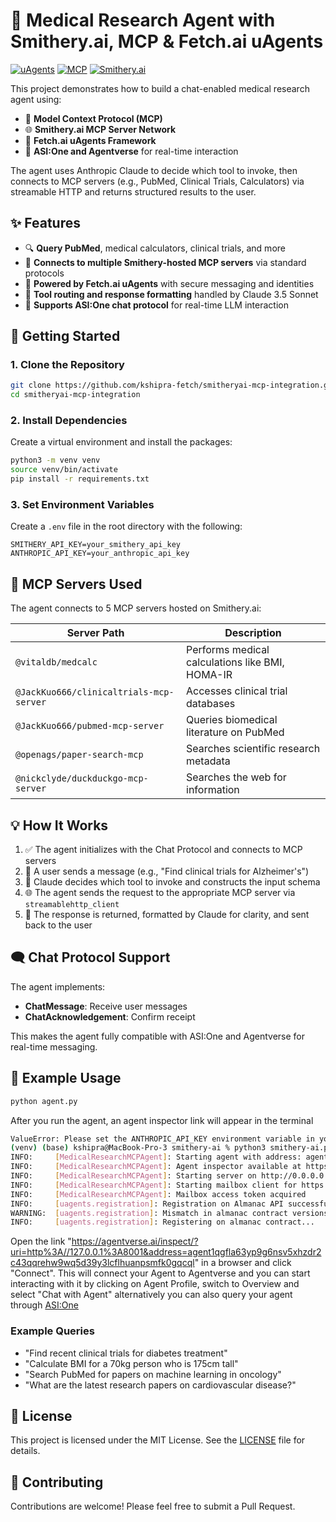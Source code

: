 # 🧠 Medical Research Agent with Smithery.ai, MCP & Fetch.ai uAgents

[![uAgents](https://img.shields.io/badge/uAgents-Framework-blue)](https://github.com/fetchai/uAgents)
[![MCP](https://img.shields.io/badge/MCP-Protocol-green)](https://github.com/modelcontextprotocol)
[![Smithery.ai](https://img.shields.io/badge/Smithery.ai-MCP%20Servers-orange)](https://smithery.ai)

This project demonstrates how to build a chat-enabled medical research agent using:

- 🔌 **Model Context Protocol (MCP)**
- 🌐 **Smithery.ai MCP Server Network**
- 🤖 **Fetch.ai uAgents Framework**
- 💬 **ASI:One and Agentverse** for real-time interaction

The agent uses Anthropic Claude to decide which tool to invoke, then connects to MCP servers (e.g., PubMed, Clinical Trials, Calculators) via streamable HTTP and returns structured results to the user.

## ✨ Features

- 🔍 **Query PubMed**, medical calculators, clinical trials, and more
- 🔌 **Connects to multiple Smithery-hosted MCP servers** via standard protocols
- 🤝 **Powered by Fetch.ai uAgents** with secure messaging and identities
- 🧠 **Tool routing and response formatting** handled by Claude 3.5 Sonnet
- 💬 **Supports ASI:One chat protocol** for real-time LLM interaction

## 🚀 Getting Started

### 1. Clone the Repository

```bash
git clone https://github.com/kshipra-fetch/smitheryai-mcp-integration.git
cd smitheryai-mcp-integration
```

### 2. Install Dependencies

Create a virtual environment and install the packages:

```bash
python3 -m venv venv
source venv/bin/activate
pip install -r requirements.txt
```


### 3. Set Environment Variables

Create a `.env` file in the root directory with the following:

```env
SMITHERY_API_KEY=your_smithery_api_key
ANTHROPIC_API_KEY=your_anthropic_api_key
```

## 🧪 MCP Servers Used

The agent connects to 5 MCP servers hosted on Smithery.ai:

| Server Path | Description |
|-------------|-------------|
| `@vitaldb/medcalc` | Performs medical calculations like BMI, HOMA-IR |
| `@JackKuo666/clinicaltrials-mcp-server` | Accesses clinical trial databases |
| `@JackKuo666/pubmed-mcp-server` | Queries biomedical literature on PubMed |
| `@openags/paper-search-mcp` | Searches scientific research metadata |
|`@nickclyde/duckduckgo-mcp-server`|Searches the web for information|

## 💡 How It Works

1. ✅ The agent initializes with the Chat Protocol and connects to MCP servers
2. 💬 A user sends a message (e.g., "Find clinical trials for Alzheimer's")
3. 🧠 Claude decides which tool to invoke and constructs the input schema
4. 🌐 The agent sends the request to the appropriate MCP server via `streamablehttp_client`
5. 🧾 The response is returned, formatted by Claude for clarity, and sent back to the user

## 🗨️ Chat Protocol Support

The agent implements:

- **ChatMessage**: Receive user messages
- **ChatAcknowledgement**: Confirm receipt

This makes the agent fully compatible with ASI:One and Agentverse for real-time messaging.

## 📎 Example Usage

```bash
python agent.py
```

After you run the agent, an agent inspector link will appear in the terminal 
```bash
ValueError: Please set the ANTHROPIC_API_KEY environment variable in your .env file
(venv) (base) kshipra@MacBook-Pro-3 smithery-ai % python3 smithery-ai.py
INFO:     [MedicalResearchMCPAgent]: Starting agent with address: agent1qgfla63yp9g6nsv5xhzdr2c43qqrehw9wq5d39y3lcflhuanpsmfk0gqcql
INFO:     [MedicalResearchMCPAgent]: Agent inspector available at https://agentverse.ai/inspect/?uri=http%3A//127.0.0.1%3A8001&address=agent1qgfla63yp9g6nsv5xhzdr2c43qqrehw9wq5d39y3lcflhuanpsmfk0gqcql
INFO:     [MedicalResearchMCPAgent]: Starting server on http://0.0.0.0:8001 (Press CTRL+C to quit)
INFO:     [MedicalResearchMCPAgent]: Starting mailbox client for https://agentverse.ai
INFO:     [MedicalResearchMCPAgent]: Mailbox access token acquired
INFO:     [uagents.registration]: Registration on Almanac API successful
WARNING:  [uagents.registration]: Mismatch in almanac contract versions: supported (2.1.0), deployed (2.3.0). Update uAgents to the latest version for compatibility.
INFO:     [uagents.registration]: Registering on almanac contract...
```

Open the link "https://agentverse.ai/inspect/?uri=http%3A//127.0.0.1%3A8001&address=agent1qgfla63yp9g6nsv5xhzdr2c43qqrehw9wq5d39y3lcflhuanpsmfk0gqcql" in a browser and click "Connect". This will connect your Agent to Agentverse and you can start interacting with it by clicking on Agent Profile, switch to Overview and select "Chat with Agent" alternatively you can also query your agent through [ASI:One](https://asi1.ai/)


### Example Queries

- "Find recent clinical trials for diabetes treatment"
- "Calculate BMI for a 70kg person who is 175cm tall"
- "Search PubMed for papers on machine learning in oncology"
- "What are the latest research papers on cardiovascular disease?"


## 📄 License

This project is licensed under the MIT License. See the [LICENSE](LICENSE) file for details.

## 🤝 Contributing

Contributions are welcome! Please feel free to submit a Pull Request.

